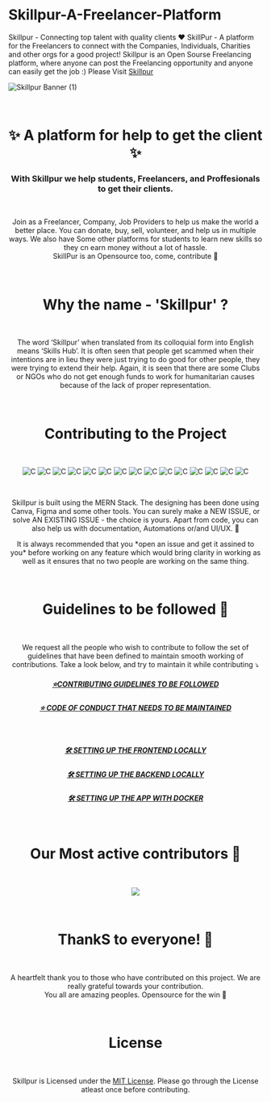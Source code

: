 # Skillpur-A-Freelancer-Platform

Skillpur - Connecting top talent with quality clients ❤ SkillPur - A platform for the Freelancers to connect with the Companies, Individuals, Charities and other orgs for a good project!  Skillpur is an Open Sourse Freelancing platform, where anyone can post the Freelancing opportunity and anyone can easily get the job :) Please Visit [Skillpur](https://skillpur.vercel.app)

![Skillpur Banner (1)](https://github.com/itanand/Skillpur/blob/master/public/skillpurr.png?raw=true)

<br/>

<h1 align="center">
✨ A platform for help to get the client ✨ <br/>
</h1>
<h3 align="center">
With Skillpur we help students, Freelancers, and Proffesionals to get their clients. <br/>
</h3>
<br>
<p align="center">
Join as a Freelancer, Company, Job Providers to help us make the world a better place. You can donate, buy, sell, volunteer, and help us in multiple ways. We also have Some other platforms for students to learn new skills so they cn earn money without a lot of hassle. <br> SkillPur is an Opensource too, come, contribute 🚀 
</p>
<br>

<h1 align="center">
Why the name - 'Skillpur' ?
</h1>
<br>
<p align="center">
The word ‘Skillpur’ when translated from its colloquial form into English means ‘Skills Hub’.
It is often seen that people get scammed when their intentions are in lieu they were just trying to do good for other people, they were trying to extend their help. Again, it is seen that there are some Clubs or NGOs who do not get enough funds to work for humanitarian causes because of the lack of proper representation.
</p>
<br/>


<!-- //* CONTRIBUTE  -->

<h1 align="center">
Contributing to the Project
</h1>
<br>

<p align="center">
    <img alt="C" src="https://img.shields.io/badge/React-20232A?style=for-the-badge&logo=react&logoColor=61DAFB">
    <img alt="C" src="https://img.shields.io/badge/node.js-%2343853D.svg?style=for-the-badge&logo=node.js&logoColor=white">
    <img alt="C" src="https://img.shields.io/badge/express.js-%23404d59.svg?style=for-the-badge">
    <img alt="C" src="https://img.shields.io/badge/MongoDB-%234ea94b.svg?style=for-the-badge&logo=mongodb&logoColor=white">
    <img alt="C" src="https://img.shields.io/badge/Bootstrap-%23563D7C.svg?style=for-the-badge&logo=bootstrap&logoColor=white">
    <img alt="C" src="https://img.shields.io/badge/Heroku-%23430098.svg?style=for-the-badge&logo=heroku&logoColor=white">
    <img alt="C" src="https://img.shields.io/badge/Netlify-%2300C7B7.svg?style=for-the-badge&logo=netlify&logoColor=white">
    <img alt="C" src="https://img.shields.io/badge/GitHub-%23121011.svg?style=for-the-badge&logo=github&logoColor=white">
    <img alt="C" src="https://img.shields.io/badge/VSCode-%23007ACC.svg?style=for-the-badge&logo=visual-studio-code&logoColor=white">
    <img alt="C" src="https://img.shields.io/badge/Open%20Source-%23F05032.svg?style=for-the-badge&logo=open-source-initiative&logoColor=white">
    <img alt="C" src="https://img.shields.io/badge/CSS-%231572B6.svg?style=for-the-badge&logo=css3&logoColor=white">
    <img alt="C" src="https://img.shields.io/badge/Canva-%2300C4CC.svg?style=for-the-badge&logo=canva&logoColor=white">
    <img alt="C" src="https://img.shields.io/badge/Figma-%23F24E1E.svg?style=for-the-badge&logo=figma&logoColor=white">
    <img alt="C" src="https://img.shields.io/badge/Auth0-%2300C7B7.svg?style=for-the-badge&logo=auth0&logoColor=white">
    <img alt="C" src="https://img.shields.io/badge/GitHub%20Actions-%232671E5.svg?style=for-the-badge&logo=github-actions&logoColor=white">

</p>
</br>

<p align="center">
Skillpur is built using the MERN Stack. The designing has been done using Canva, Figma and some other tools. You can surely make a NEW ISSUE, or solve AN EXISTING ISSUE - the choice is yours. Apart from code, you can also help us with documentation, Automations or/and UI/UX. 🚀 </p>

<p align="center">
It is always recommended that you *open an issue and get it assined to you* before working on any feature which would bring clarity in working as well as it ensures that no two people are working on the same thing.  
</p>

</br>

<h1 align="center">
Guidelines to be followed 🔐
</h1>
<br>

<p align="center">
We request all the people who wish to contribute to follow the set of guidelines that have been defined to maintain smooth working of contributions. Take a look below, and try to maintain it while contributing ⤵ <br/> </p>

<h5 align="center"><a href="https://github.com/itanand/Skillpur/blob/main/CONTRIBUTING.md">⭐CONTRIBUTING GUIDELINES TO BE FOLLOWED</a></h5>
    
<h5 align="center"><a href="https://github.com/itanand/Skillpur/blob/main/CONTRIBUTING.md">⭐ CODE OF CONDUCT THAT NEEDS TO BE MAINTAINED</a></h5></br>
    
<h5 align="center"><a href="https://github.com/itanand/Skillpur/main/rules/FrontendSetup.md">🛠 SETTING UP THE FRONTEND LOCALLY</a></h5>
    
<h5 align="center"><a href="https://github.com/itanand/Skillpur/blob/main/rules/BackendSetup.md">🛠 SETTING UP THE BACKEND LOCALLY</a></h5>

<h5 align="center"><a href="https://github.com/IAmTamal/itanand/Skillpur/main/rules/DockerSetup.md">🛠 SETTING UP THE APP WITH DOCKER</a></h5>


</br>


<h1 align="center">
Our Most active contributors 🚀
</h1>

<br>

<p align="center">
<a  href="https://github.com/itanand/Skillpur/graphs/contributors">
  <img src="https://contrib.rocks/image?repo=itanand/Skillpur" />
</a>
</p>
</br>


<h1 align="center">
ThankS to everyone! 💚
</h1>
<br>

<p align="center">
A heartfelt thank you to those who have contributed on this project. We are really grateful towards your contribution. <br/> You all are amazing peoples. Opensource for the win 🚀 </p>
<br>

<h1 align="center">
License
</h1>
<br>

<p align="center">
Skillpur is Licensed under the <a href="./LICENSE">MIT License</a>. Please go through the License atleast once before contributing. </p>

